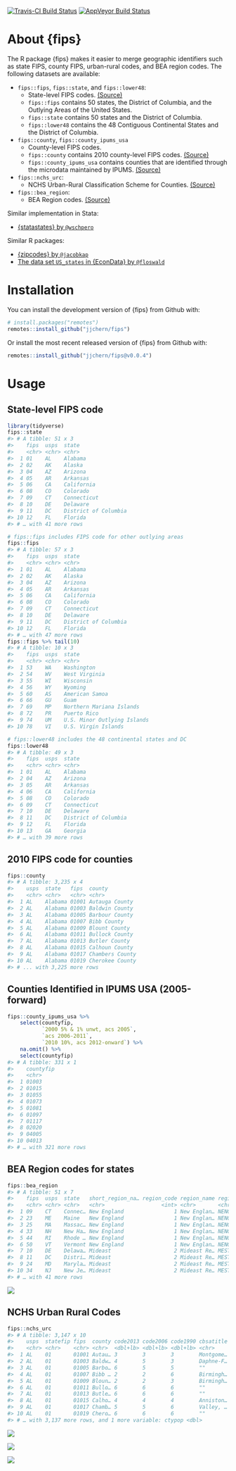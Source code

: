 
<!-- README.md is generated from README.Rmd. Please edit that file -->

[![Travis-CI Build
Status](https://travis-ci.org/jjchern/fips.svg?branch=master)](https://travis-ci.org/jjchern/fips)
[![AppVeyor Build
Status](https://ci.appveyor.com/api/projects/status/github/jjchern/fips?branch=master&svg=true)](https://ci.appveyor.com/project/jjchern/fips)

# About {fips}

The R package {fips} makes it easier to merge geographic identifiers
such as state FIPS, county FIPS, urban-rural codes, and BEA region
codes. The following datasets are available:

  - `fips::fips`, `fips::state`, and `fips::lower48`:
      - State-level FIPS codes.
        [(Source)](https://www.census.gov/geo/reference/ansi_statetables.html)
      - `fips::fips` contains 50 states, the District of Columbia, and
        the Outlying Areas of the United States.
      - `fips::state` contains 50 states and the District of Columbia.
      - `fips::lower48` contains the 48 Contiguous Continental States
        and the District of Columbia.
  - `fips::county`, `fips::county_ipums_usa`
      - County-level FIPS codes.
      - `fips::county` contains 2010 county-level FIPS codes.
        [(Source)](https://www.census.gov/geo/reference/codes/cou.html)
      - `fips::county_ipums_usa` contains counties that are identified
        through the microdata maintained by IPUMS.
        [(Source)](https://usa.ipums.org/usa-action/variables/COUNTYFIP#description_section)
  - `fips::nchs_urc`:
      - NCHS Urban-Rural Classification Scheme for Counties.
        [(Source)](https://www.cdc.gov/nchs/data_access/urban_rural.htm)
  - `fips::bea_region`:
      - BEA Region codes.
        [(Source)](https://www.bea.gov/regional/docs/regions.cfm)

Similar implementation in Stata:

  - [{statastates} by
    `@wschpero`](https://github.com/wschpero/statastates)

Similar R packages:

  - [{zipcodes} by `@jacobkap`](https://github.com/jacobkap/zipcodes)
  - [The data set `US_states` in {EconData} by
    `@floswald`](https://github.com/floswald/EconData)

# Installation

You can install the development version of {fips} from Github with:

``` r
# install.packages("remotes")
remotes::install_github("jjchern/fips")
```

Or install the most recent released version of {fips} from Github with:

``` r
remotes::install_github("jjchern/fips@v0.0.4")
```

# Usage

## State-level FIPS code

``` r
library(tidyverse)
fips::state
#> # A tibble: 51 x 3
#>    fips  usps  state               
#>    <chr> <chr> <chr>               
#>  1 01    AL    Alabama             
#>  2 02    AK    Alaska              
#>  3 04    AZ    Arizona             
#>  4 05    AR    Arkansas            
#>  5 06    CA    California          
#>  6 08    CO    Colorado            
#>  7 09    CT    Connecticut         
#>  8 10    DE    Delaware            
#>  9 11    DC    District of Columbia
#> 10 12    FL    Florida             
#> # … with 41 more rows

# fips::fips includes FIPS code for other outlying areas
fips::fips 
#> # A tibble: 57 x 3
#>    fips  usps  state               
#>    <chr> <chr> <chr>               
#>  1 01    AL    Alabama             
#>  2 02    AK    Alaska              
#>  3 04    AZ    Arizona             
#>  4 05    AR    Arkansas            
#>  5 06    CA    California          
#>  6 08    CO    Colorado            
#>  7 09    CT    Connecticut         
#>  8 10    DE    Delaware            
#>  9 11    DC    District of Columbia
#> 10 12    FL    Florida             
#> # … with 47 more rows
fips::fips %>% tail(10)
#> # A tibble: 10 x 3
#>    fips  usps  state                      
#>    <chr> <chr> <chr>                      
#>  1 53    WA    Washington                 
#>  2 54    WV    West Virginia              
#>  3 55    WI    Wisconsin                  
#>  4 56    WY    Wyoming                    
#>  5 60    AS    American Samoa             
#>  6 66    GU    Guam                       
#>  7 69    MP    Northern Mariana Islands   
#>  8 72    PR    Puerto Rico                
#>  9 74    UM    U.S. Minor Outlying Islands
#> 10 78    VI    U.S. Virgin Islands

# fips::lower48 includes the 48 continental states and DC
fips::lower48
#> # A tibble: 49 x 3
#>    fips  usps  state               
#>    <chr> <chr> <chr>               
#>  1 01    AL    Alabama             
#>  2 04    AZ    Arizona             
#>  3 05    AR    Arkansas            
#>  4 06    CA    California          
#>  5 08    CO    Colorado            
#>  6 09    CT    Connecticut         
#>  7 10    DE    Delaware            
#>  8 11    DC    District of Columbia
#>  9 12    FL    Florida             
#> 10 13    GA    Georgia             
#> # … with 39 more rows
```

## 2010 FIPS code for counties

``` r
fips::county
#> # A tibble: 3,235 x 4
#>    usps  state   fips  county         
#>    <chr> <chr>   <chr> <chr>          
#>  1 AL    Alabama 01001 Autauga County 
#>  2 AL    Alabama 01003 Baldwin County 
#>  3 AL    Alabama 01005 Barbour County 
#>  4 AL    Alabama 01007 Bibb County    
#>  5 AL    Alabama 01009 Blount County  
#>  6 AL    Alabama 01011 Bullock County 
#>  7 AL    Alabama 01013 Butler County  
#>  8 AL    Alabama 01015 Calhoun County 
#>  9 AL    Alabama 01017 Chambers County
#> 10 AL    Alabama 01019 Cherokee County
#> # ... with 3,225 more rows
```

## Counties Identified in IPUMS USA (2005-forward)

``` r
fips::county_ipums_usa %>% 
    select(countyfip, 
           `2000 5% & 1% unwt, acs 2005`,
           `acs 2006-2011`, 
           `2010 10%, acs 2012-onward`) %>% 
    na.omit() %>% 
    select(countyfip)
#> # A tibble: 331 x 1
#>    countyfip
#>    <chr>    
#>  1 01003    
#>  2 01015    
#>  3 01055    
#>  4 01073    
#>  5 01081    
#>  6 01097    
#>  7 01117    
#>  8 02020    
#>  9 04005    
#> 10 04013    
#> # … with 321 more rows
```

## BEA Region codes for states

``` r
fips::bea_region
#> # A tibble: 51 x 7
#>    fips  usps  state   short_region_na… region_code region_name region_abbr
#>    <chr> <chr> <chr>   <chr>                  <int> <chr>       <chr>      
#>  1 09    CT    Connec… New England                1 New Englan… NENG       
#>  2 23    ME    Maine   New England                1 New Englan… NENG       
#>  3 25    MA    Massac… New England                1 New Englan… NENG       
#>  4 33    NH    New Ha… New England                1 New Englan… NENG       
#>  5 44    RI    Rhode … New England                1 New Englan… NENG       
#>  6 50    VT    Vermont New England                1 New Englan… NENG       
#>  7 10    DE    Delawa… Mideast                    2 Mideast Re… MEST       
#>  8 11    DC    Distri… Mideast                    2 Mideast Re… MEST       
#>  9 24    MD    Maryla… Mideast                    2 Mideast Re… MEST       
#> 10 34    NJ    New Je… Mideast                    2 Mideast Re… MEST       
#> # … with 41 more rows
```

![](README-files/bea_regions-1.png)<!-- -->

## NCHS Urban Rural Codes

``` r
fips::nchs_urc
#> # A tibble: 3,147 x 10
#>    usps  statefip fips  county code2013 code2006 code1990 cbsatitle cbsapop
#>    <chr> <chr>    <chr> <chr>  <dbl+lb> <dbl+lb> <dbl+lb> <chr>       <dbl>
#>  1 AL    01       01001 Autau… 3        3        3        Montgome…  377149
#>  2 AL    01       01003 Baldw… 4        5        3        Daphne-F…  190790
#>  3 AL    01       01005 Barbo… 6        5        5        ""             NA
#>  4 AL    01       01007 Bibb … 2        2        6        Birmingh… 1136650
#>  5 AL    01       01009 Bloun… 2        2        3        Birmingh… 1136650
#>  6 AL    01       01011 Bullo… 6        6        6        ""             NA
#>  7 AL    01       01013 Butle… 6        6        6        ""             NA
#>  8 AL    01       01015 Calho… 4        4        4        Anniston…  117296
#>  9 AL    01       01017 Chamb… 5        5        6        Valley, …   34064
#> 10 AL    01       01019 Chero… 6        6        6        ""             NA
#> # … with 3,137 more rows, and 1 more variable: ctypop <dbl>
```

![](README-files/nchs_urc_2013-1.png)<!-- -->

![](README-files/nchs_urc_2006-1.png)<!-- -->

![](README-files/nchs_urc_1990-1.png)<!-- -->
